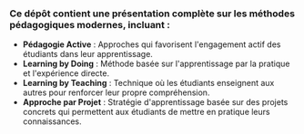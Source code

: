 ### Ce dépôt contient une présentation complète sur les méthodes pédagogiques modernes, incluant :

* **Pédagogie Active** : Approches qui favorisent l'engagement actif des étudiants dans leur apprentissage.
* **Learning by Doing** : Méthode basée sur l'apprentissage par la pratique et l'expérience directe.
* **Learning by Teaching** : Technique où les étudiants enseignent aux autres pour renforcer leur propre compréhension.
* **Approche par Projet** : Stratégie d'apprentissage basée sur des projets concrets qui permettent aux étudiants de mettre en pratique leurs connaissances.
